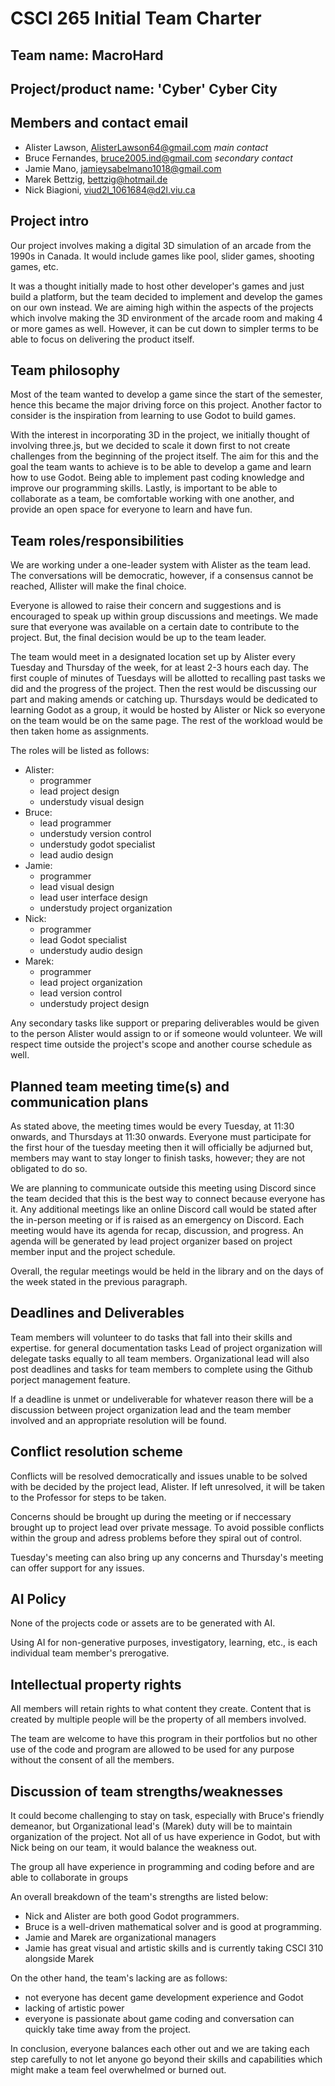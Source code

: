 ﻿# CSCI 265 Initial Team Charter

## Team name: MacroHard

## Project/product name: 'Cyber' Cyber City

## Members and contact email

 - Alister Lawson, AlisterLawson64@gmail.com *main contact*
 - Bruce Fernandes, bruce2005.ind@gmail.com *secondary contact*
 - Jamie Mano, jamieysabelmano1018@gmail.com
 - Marek Bettzig, bettzig@hotmail.de
 - Nick Biagioni, viud2l_1061684@d2l.viu.ca

## Project intro

Our project involves making a digital 3D simulation of an arcade from the 1990s in Canada. It would include games like pool, slider games, shooting games, etc. 

It was a thought initially made to host other developer's games and just build a platform, but the team decided to implement and develop the games on our own instead. We are aiming high within the aspects of the projects which involve making the 3D environment of the arcade room and making 4 or more games as well. However, it can be cut down to simpler terms to be able to focus on delivering the product itself.

## Team philosophy

Most of the team wanted to develop a game since the start of the semester, hence this became the major driving force on this project. Another factor to consider is the inspiration from learning to use Godot to build games.

With the interest in incorporating 3D in the project, we initially thought of involving three.js, but we decided to scale it down first to not create challenges from the beginning of the project itself. The aim for this and the goal the team wants to achieve is to be able to develop a game and learn how to use Godot. Being able to implement past coding knowledge and improve our programming skills. Lastly, is important to be able to collaborate as a team, be comfortable working with one another, and provide an open space for everyone to learn and have fun.

## Team roles/responsibilities

We are working under a one-leader system with Alister as the team lead. The conversations will be democratic, however, if a consensus cannot be reached, Allister will make the final choice.

Everyone is allowed to raise their concern and suggestions and is encouraged to speak up within group discussions and meetings. We made sure that everyone was available on a certain date to contribute to the project. But, the final decision would be up to the team leader.

The team would meet in a designated location set up by Alister every Tuesday and Thursday of the week, for at least 2-3 hours each day. The first couple of minutes of Tuesdays will be allotted to recalling past tasks we did and the progress of the project. Then the rest would be discussing our part and making amends or catching up. Thursdays would be dedicated to learning Godot as a group, it would be hosted by Alister or Nick so everyone on the team would be on the same page. The rest of the workload would be then taken home as assignments.

The roles will be listed as follows:

 - Alister:​
	- programmer​
	- lead project design
	- understudy visual design
 - Bruce:​
	- lead programmer
	- understudy version control​
	- understudy godot specialist
	- lead audio design
 - Jamie:​
	- programmer
	- lead visual design
	- lead user interface design
	- understudy project organization
 - Nick:​
	- programmer​
	- lead Godot specialist
	- understudy audio design
 - Marek:​
	- programmer​
	- lead project organization
 	- lead version control​	
	- understudy project design

Any secondary tasks like support or preparing deliverables would be given to the person Alister would assign to or if someone would volunteer. We will respect time outside the project's scope and another course schedule as well.

## Planned team meeting time(s) and communication plans

As stated above, the meeting times would be every Tuesday, at 11:30 onwards, and Thursdays at 11:30 onwards. Everyone must participate for the first hour of the tuesday meeting then it will officially be adjurned but, members may want to stay longer to finish tasks, however; they are not obligated to do so.

We are planning to communicate outside this meeting using Discord since the team decided that this is the best way to connect because everyone has it. Any additional meetings like an online Discord call would be stated after the in-person meeting or if is raised as an emergency on Discord. Each meeting would have its agenda for recap, discussion, and progress.
An agenda will be generated by lead project organizer based on project member input and the project schedule. 

Overall, the regular meetings would be held in the library and on the days of the week stated in the previous paragraph.

## Deadlines and Deliverables

Team members will volunteer to do tasks that fall into their skills and expertise. for general documentation tasks Lead of project organization will delegate tasks equally to all team members. Organizational lead will also post deadlines and tasks for team members to complete using the Github porject management feature.

If a deadline is unmet or undeliverable for whatever reason there will be a discussion between project organization lead and the team member involved and an appropriate resolution will be found.

## Conflict resolution scheme

Conflicts will be resolved democratically and issues unable to be solved with be decided by the project lead, Alister. If left unresolved, it will be taken to the Professor for steps to be taken.

Concerns should be brought up during the meeting or if neccessary brought up to project lead over private message.
To avoid possible conflicts within the group and adress problems before they spiral out of control.

Tuesday's meeting can also bring up any concerns and Thursday's meeting can offer support for any issues.

## AI Policy

None of the projects code or assets are to be generated with AI.​

Using AI for non-generative purposes, investigatory, learning, etc., is each individual team member's prerogative.

## Intellectual property rights

All members will retain rights to what content they create. Content that is created by multiple people will be the property of all members involved.

The team are welcome to have this program in their portfolios but no other use of the code and program are allowed to be used for any purpose without the consent of all the members.

## Discussion of team strengths/weaknesses

It could become challenging to stay on task, especially with Bruce's friendly demeanor, but Organizational lead's (Marek) duty will be to maintain organization of the project. Not all of us have experience in Godot, but with Nick being on our team, it would balance the weakness out.

The group all have experience in programming and coding before and are able to collaborate in groups

An overall breakdown of the team's strengths are listed below:

 - Nick and Alister are both good Godot programmers.
 - Bruce is a well-driven mathematical solver and is good at programming.
 - Jamie and Marek are organizational managers
 - Jamie has great visual and artistic skills and is currently taking CSCI 310 alongside Marek

On the other hand, the team's lacking are as follows:
 - not everyone has decent game development experience and Godot
 - lacking of artistic power
 - everyone is passionate about game coding and conversation can quickly take time away from the project.

In conclusion, everyone balances each other out and we are taking each step carefully to not let anyone go beyond their skills and capabilities which might make a team feel overwhelmed or burned out. 



